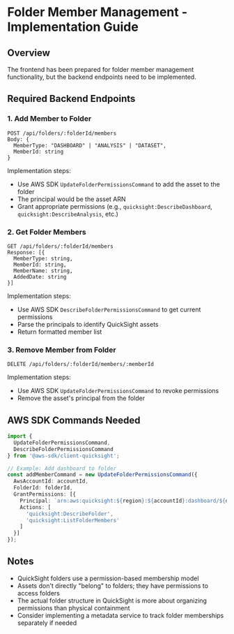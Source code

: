 # Folder Member Management - Implementation Guide

## Overview
The frontend has been prepared for folder member management functionality, but the backend endpoints need to be implemented.

## Required Backend Endpoints

### 1. Add Member to Folder
```
POST /api/folders/:folderId/members
Body: {
  MemberType: "DASHBOARD" | "ANALYSIS" | "DATASET",
  MemberId: string
}
```

Implementation steps:
- Use AWS SDK `UpdateFolderPermissionsCommand` to add the asset to the folder
- The principal would be the asset ARN
- Grant appropriate permissions (e.g., `quicksight:DescribeDashboard`, `quicksight:DescribeAnalysis`, etc.)

### 2. Get Folder Members
```
GET /api/folders/:folderId/members
Response: [{
  MemberType: string,
  MemberId: string,
  MemberName: string,
  AddedDate: string
}]
```

Implementation steps:
- Use AWS SDK `DescribeFolderPermissionsCommand` to get current permissions
- Parse the principals to identify QuickSight assets
- Return formatted member list

### 3. Remove Member from Folder
```
DELETE /api/folders/:folderId/members/:memberId
```

Implementation steps:
- Use AWS SDK `UpdateFolderPermissionsCommand` to revoke permissions
- Remove the asset's principal from the folder

## AWS SDK Commands Needed

```typescript
import { 
  UpdateFolderPermissionsCommand,
  DescribeFolderPermissionsCommand 
} from '@aws-sdk/client-quicksight';

// Example: Add dashboard to folder
const addMemberCommand = new UpdateFolderPermissionsCommand({
  AwsAccountId: accountId,
  FolderId: folderId,
  GrantPermissions: [{
    Principal: `arn:aws:quicksight:${region}:${accountId}:dashboard/${dashboardId}`,
    Actions: [
      'quicksight:DescribeFolder',
      'quicksight:ListFolderMembers'
    ]
  }]
});
```

## Notes
- QuickSight folders use a permission-based membership model
- Assets don't directly "belong" to folders; they have permissions to access folders
- The actual folder structure in QuickSight is more about organizing permissions than physical containment
- Consider implementing a metadata service to track folder memberships separately if needed